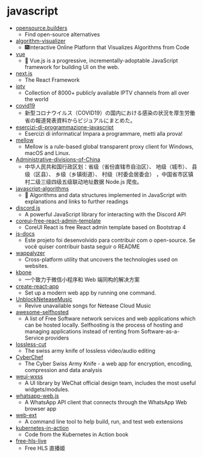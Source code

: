 # javascript
- [opensource.builders](https://github.com/junaid33/opensource.builders)
  - Find open-source alternatives
- [algorithm-visualizer](https://github.com/algorithm-visualizer/algorithm-visualizer)
  - 🎆Interactive Online Platform that Visualizes Algorithms from Code
- [vue](https://github.com/vuejs/vue)
  - 🖖 Vue.js is a progressive, incrementally-adoptable JavaScript framework for building UI on the web.
- [next.js](https://github.com/zeit/next.js)
  - The React Framework
- [iptv](https://github.com/iptv-org/iptv)
  - Collection of 8000+ publicly available IPTV channels from all over the world
- [covid19](https://github.com/kaz-ogiwara/covid19)
  - 新型コロナウイルス（COVID19）の国内における感染の状況を厚生労働省の報道発表資料からビジュアルにまとめた。
- [esercizi-di-programmazione-javascript](https://github.com/AlbertoOlla/esercizi-di-programmazione-javascript)
  - Esercizi di informatica! Impara a programmare, metti alla prova!
- [mellow](https://github.com/mellow-io/mellow)
  - Mellow is a rule-based global transparent proxy client for Windows, macOS and Linux.
- [Administrative-divisions-of-China](https://github.com/modood/Administrative-divisions-of-China)
  - 中华人民共和国行政区划：省级（省份直辖市自治区）、 地级（城市）、 县级（区县）、 乡级（乡镇街道）、 村级（村委会居委会） ，中国省市区镇村二级三级四级五级联动地址数据 Node.js 爬虫。
- [javascript-algorithms](https://github.com/trekhleb/javascript-algorithms)
  - 📝 Algorithms and data structures implemented in JavaScript with explanations and links to further readings
- [discord.js](https://github.com/discordjs/discord.js)
  - A powerful JavaScript library for interacting with the Discord API
- [coreui-free-react-admin-template](https://github.com/coreui/coreui-free-react-admin-template)
  - CoreUI React is free React admin template based on Bootstrap 4
- [js-docs](https://github.com/LeonardoCesca/js-docs)
  - Este projeto foi desenvolvido para contribuir com o open-source. Se você quiser contribuir basta seguir o README
- [wappalyzer](https://github.com/AliasIO/wappalyzer)
  - Cross-platform utility that uncovers the technologies used on websites.
- [kbone](https://github.com/Tencent/kbone)
  - 一个致力于微信小程序和 Web 端同构的解决方案
- [create-react-app](https://github.com/facebook/create-react-app)
  - Set up a modern web app by running one command.
- [UnblockNeteaseMusic](https://github.com/nondanee/UnblockNeteaseMusic)
  - Revive unavailable songs for Netease Cloud Music
- [awesome-selfhosted](https://github.com/awesome-selfhosted/awesome-selfhosted)
  - A list of Free Software network services and web applications which can be hosted locally. Selfhosting is the process of hosting and managing applications instead of renting from Software-as-a-Service providers
- [lossless-cut](https://github.com/mifi/lossless-cut)
  - The swiss army knife of lossless video/audio editing
- [CyberChef](https://github.com/gchq/CyberChef)
  - The Cyber Swiss Army Knife - a web app for encryption, encoding, compression and data analysis
- [weui-wxss](https://github.com/Tencent/weui-wxss)
  - A UI library by WeChat official design team, includes the most useful widgets/modules.
- [whatsapp-web.js](https://github.com/pedroslopez/whatsapp-web.js)
  - A WhatsApp API client that connects through the WhatsApp Web browser app
- [web-ext](https://github.com/mozilla/web-ext)
  - A command line tool to help build, run, and test web extensions
- [kubernetes-in-action](https://github.com/luksa/kubernetes-in-action)
  - Code from the Kubernetes in Action book
- [free-hls-live](https://github.com/sxzz/free-hls-live)
  - Free HLS 直播姬
